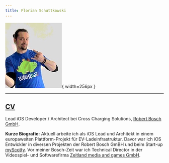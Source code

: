 ```yaml
---
title: Florian Schuttkowski
---
```


![](me.jpeg){ width=256px }

---
[CV](/cv.html)
---

Lead iOS Developer / Architect bei Cross Charging Solutions, [Robert Bosch GmbH](https://www.bosch.de/ "Robert Bosch GmbH").

**Kurze Biografie:** Aktuell arbeite ich als iOS Lead und Architekt in einem europaweiten Plattform-Projekt für EV-Ladeinfrastruktur. Davor war ich iOS Entwickler in diversen Projekten der Robert Bosch GmBH und beim Start-up [myScotty](https://www.growplatform.com/stories/myscotty-exitstory/ "myScotty"). Vor meiner Bosch-Zeit war ich Technical Director in der Videospiel- und Softwarefirma [Zeitland media and games GmbH](https://zeitland.de "Zeitland media and games GmbH"). 